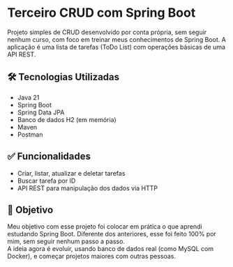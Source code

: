 # Terceiro CRUD com Spring Boot

Projeto simples de CRUD desenvolvido por conta própria, sem seguir nenhum curso, com foco em treinar meus conhecimentos de Spring Boot. A aplicação é uma lista de tarefas (ToDo List) com operações básicas de uma API REST.

## 🛠️ Tecnologias Utilizadas

- Java 21  
- Spring Boot  
- Spring Data JPA  
- Banco de dados H2 (em memória)  
- Maven  
- Postman  

## ✅ Funcionalidades

- Criar, listar, atualizar e deletar tarefas  
- Buscar tarefa por ID  
- API REST para manipulação dos dados via HTTP  

## 🧠 Objetivo

Meu objetivo com esse projeto foi colocar em prática o que aprendi estudando Spring Boot. Diferente dos anteriores, esse foi feito 100% por mim, sem seguir nenhum passo a passo.  
A ideia agora é evoluir, usando banco de dados real (como MySQL com Docker), e começar projetos maiores com outras pessoas.
